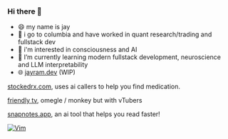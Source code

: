 ### Hi there 👋

- 😄 my name is jay
- 🏫 i go to columbia and have worked in quant research/trading and fullstack dev
- 🔭 i'm interested in consciousness and AI
- 🌱 I’m currently learning modern fullstack development, neuroscience and LLM interpretability
- 🌐 [jayram.dev](https://jayram.dev) (WIP)

[stockedrx.com](https://stockedrx.comm/), uses ai callers to help you find medication.

[friendly tv](https://friendly-tv-soycid.vercel.app/), omegle / monkey but with vTubers

[snapnotes.app](https://snapnotes.app/), an ai tool that helps you read faster!


[![Vim](https://img.shields.io/badge/VIM-%2311AB00.svg?style=for-the-badge&logo=vim&logoColor=white)](https://github.com/Soycid/nvim)
